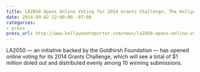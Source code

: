 ```yaml
---
title: LA2050 Opens Online Voting for 2014 Grants Challenge, The Hollywood Reporter
date: 2014-09-02 12:00:00 -07:00
categories:
- press
press_url: http://www.hollywoodreporter.com/news/la2050-opens-online-voting-2014-729662
---
```


LA2050 — an initiative backed by the Goldhirsh Foundation — has opened online voting for its 2014 Grants Challenge, which will see a total of $1 million doled out and distributed evenly among 10 winning submissions.
